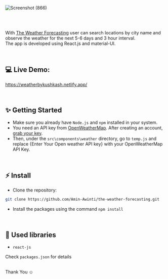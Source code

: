 ![Screenshot (866)](https://github.com/Kanishk3204/Weather-Application/assets/97598953/e80b18f2-5de6-44d1-8046-f482678c4edc)

<br/>

<br/>

With [The Weather Forecasting](https://the-weather-forecasting.netlify.app) user can search locations by city name and observe the weather for the next 5-6 days and 3 hour interval.
<br />
The app is developed using React.js and material-UI.

<br/>

## 💻 Live Demo:

https://weatherbykushkash.netlify.app/

<br/>

## ✨ Getting Started

- Make sure you already have `Node.js` and `npm` installed in your system.
- You need an API key from [OpenWeatherMap](https://openweathermap.org/). After creating an account, [grab your key](https://home.openweathermap.org/api_keys).
- Then, under the `src\components\weather` directory, go to `temp.js` and replace {Enter Your Open weather API key} with your OpenWeatherMap API Key.

<br/>

## ⚡ Install

- Clone the repository:

```bash
git clone https://github.com/Amin-Awinti/the-weather-forecasting.git

```

- Install the packages using the command `npm install`

<br/>

## 📙 Used libraries

- `react-js`

Check `packages.json` for details

<br/>
Thank You ☺
